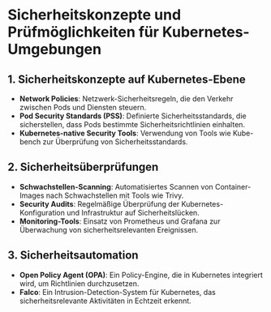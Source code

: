 
# Sicherheitskonzepte und Prüfmöglichkeiten für Kubernetes-Umgebungen

## 1. Sicherheitskonzepte auf Kubernetes-Ebene
- **Network Policies**: Netzwerk-Sicherheitsregeln, die den Verkehr zwischen Pods und Diensten steuern.
- **Pod Security Standards (PSS)**: Definierte Sicherheitsstandards, die sicherstellen, dass Pods bestimmte Sicherheitsrichtlinien einhalten.
- **Kubernetes-native Security Tools**: Verwendung von Tools wie Kube-bench zur Überprüfung von Sicherheitsstandards.

## 2. Sicherheitsüberprüfungen
- **Schwachstellen-Scanning**: Automatisiertes Scannen von Container-Images nach Schwachstellen mit Tools wie Trivy.
- **Security Audits**: Regelmäßige Überprüfung der Kubernetes-Konfiguration und Infrastruktur auf Sicherheitslücken.
- **Monitoring-Tools**: Einsatz von Prometheus und Grafana zur Überwachung von sicherheitsrelevanten Ereignissen.

## 3. Sicherheitsautomation
- **Open Policy Agent (OPA)**: Ein Policy-Engine, die in Kubernetes integriert wird, um Richtlinien durchzusetzen.
- **Falco**: Ein Intrusion-Detection-System für Kubernetes, das sicherheitsrelevante Aktivitäten in Echtzeit erkennt.

